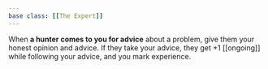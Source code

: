 ```yaml
---
base class: [[The Expert]]
---
```

When **a hunter comes to you for advice** about a problem, give them your honest opinion and advice. If they take your advice, they get +1 [[ongoing]] while following your advice, and you mark experience.
